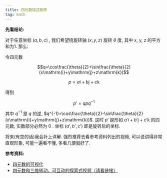 ```yaml
---
title: 四元数描述旋转
tag: math
---
```

**先看结论:**

对于任意坐标 $(a,b,c)$ , 我们希望绕旋转轴 $(x,y,z)$ 旋转 $\theta$ 度, 其中 x, y, z 的平方和为1. 那么:

令四元数

$$q=\cos\frac{\theta}{2}+\sin\frac{\theta}{2}(x\mathrm{i}+y\mathrm{j}+z\mathrm{k})$$

$$p=a\mathrm{i}+b\mathrm{j}+c\mathrm{k}$$

得到

$$p'=qpq^{-1}$$

其中 $q^{-1}$ 是 $q$ 的逆, $q^{-1}=\cos\frac{\theta}{2}-\sin\frac{\theta}{2}(x\mathrm{i}+y\mathrm{j}+z\mathrm{k})$. 这时 $p'$ 是形如 $a'\mathrm{i}+b'\mathrm{j}+c'\mathrm{k}$ 的四元数, 实数部分必然为 0 . 坐标 $(a',b',c')$ 即是旋转后的坐标.

将来(有空的话)我会补上详解. 强烈推荐去看参考资料列出的视频, 可以说讲得非常直观形象, 可能一遍看不懂, 多看几便就好了.

**参考资料:**
- [四元数的可视化](https://www.bilibili.com/video/av33385105)
- [四元数和三维转动，可互动的探索式视频（请看链接）](https://www.bilibili.com/video/av35804287)
